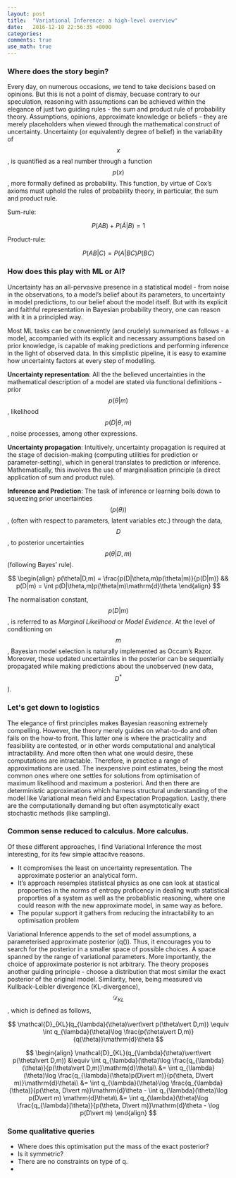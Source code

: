 ```yaml
---
layout: post
title:  "Variational Inference: a high-level overview"
date:   2016-12-10 22:56:35 +0000
categories: 
comments: true
use_math: true
---
```

### Where does the story begin?

Every day, on numerous occasions, we tend to take decisions based on opinions. But this is not a point of dismay, becuase contrary to our speculation, reasoning with assumptions can be achieved within the elegance of just two guiding rules - the sum and product rule of probability theory. Assumptions, opinions, approximate knowledge or beliefs - they are merely placeholders when viewed through the mathematical construct of uncertainty. Uncertainty (or equivalently degree of belief) in the variability of $$x$$, is quantified as a real number through a function $$ p(x) $$, more formally defined as probability. This function, by virtue of Cox’s axioms must uphold the rules of probability theory, in particular, the sum and product rule.

Sum-rule: 

$$ P(AB) + P(\bar{A}|B) = 1 $$

Product-rule: 

$$ P(AB|C) = P(A|BC)P(BC) $$ 

### How does this play with ML or AI?

Uncertainty has an all-pervasive presence in a statistical model - from noise in the observations, to a model’s belief about its parameters, to uncertainty in model predictions, to our belief about the model itself. But with its explicit and faithful representation in Bayesian probability theory, one can reason with it in a principled way.

Most ML tasks can be conveniently (and crudely) summarised as follows - a model, accompanied with its explicit and necessary assumptions based on prior knowledge, is capable of making predictions and performing inference in the light of observed data. In this simplistic pipeline, it is easy to examine how uncertainty factors at every step of modelling.

**Uncertainty representation**: All the the believed uncertainties in the mathematical description of a model are stated via functional definitions - prior $$p(\theta\vert m)$$ , likelihood $$p(D\vert\theta,m)$$, noise processes, among other expressions. 


**Uncertainty propagation**: Intuitively, uncertainty propagation is required at the stage of decision-making (computing utilities for prediction or parameter-setting), which in general translates to prediction or inference. Mathematically, this involves the use of marginalisation principle (a direct application of sum and product rule). 

**Inference and Prediction**: The task of inference or learning boils down to squeezing prior uncertainties $$(p(\theta))$$, (often with respect to parameters, latent variables etc.) through the data, $$D$$, to posterior uncertainties $$p(\theta\vert D,m)$$ (following Bayes’ rule).

$$ \begin{align}
p(\theta|D,m) = \frac{p(D|\theta,m)p(\theta|m)}{p(D|m)} && p(D|m) = \int p(D|\theta,m)p(\theta|m)\mathrm{d}\theta
\end{align} $$

The normalisation constant, $$p(D\vert m)$$, is referred to as *Marginal Likelihood* or *Model Evidence*. At the level of conditioning on $$m$$, Bayesian model selection is naturally implemented as Occam’s Razor. Moreover, these updated uncertainties in the posterior can be sequentially propagated while making predictions about the unobserved (new data, $$ D^*$$).

### Let's get down to logistics

The elegance of first principles makes Bayesian reasoning extremely compelling. However, the theory merely guides on what-to-do and often fails on the how-to front. This latter one is where the practicality and feasibility are contested, or in other words computational and analytical intractability. And more often then what one would desire, these computations are intractable. Therefore, in practice a range of approximations are used. The inexpensive point estimates, being the most common ones where one settles for solutions from optimisation of maximum likelihood and maximum a posteriori. And then there are  deterministic approximations which harness structural understanding of the model like Variational mean field and Expectation Propagation.  Lastly, there are the computationally demanding but often asymptotically exact stochastic methods (like sampling).

### Common sense reduced to calculus. More calculus.

Of these different approaches, I find Variational Inference the most interesting, for its few simple attacitve reasons.

 - It compromises the least on uncertainty representation. The approximate posterior an analytical form.
 - It’s approach resemples statistcal physics as one can look at stastical propoerties in the norms of entropy proficency in dealing wuth statistical proporties of a system as well as the probablistic reasoning, where one could reason with the new approximate model, in same way as before.
 - The popular support it gathers from reducing the intractability to an optimisation problem

Variational Inference appends to the set of model assumptions, a parameterised approximate posterior (q()). Thus, it encourages you to search for the posterior in a smaller space of possible choices. A space spanned by the range of variational parameters. More importantly, the choice of approximate posterior is not arbitrary. The theory proposes another guiding principle - choose a distribution that most similar the exact posterior of the original model. Similarity, here, being measured via  Kullback–Leibler divergence (KL-divergence), $$ \mathcal{D}_{KL}$$, which is defined as follows,

$$ \mathcal{D}_{KL}(q_{\lambda}(\theta)\vert\vert p(\theta\vert D,m)) \equiv \int q_{\lambda}(\theta)\log \frac{p(\theta\vert D,m)}{q(\theta)}\mathrm{d}\theta $$

$$ \begin{align}
\mathcal{D}_{KL}(q_{\lambda}(\theta)\vert\vert p(\theta\vert D,m)) &\equiv \int q_{\lambda}(\theta)\log \frac{q_{\lambda}(\theta)}{p(\theta\vert D,m)}\mathrm{d}\theta\\
                 &= \int q_{\lambda}(\theta)\log \frac{q_{\lambda}(\theta)p(D\vert m)}{p(\theta, D\vert m)}\mathrm{d}\theta\\
                 &= \int q_{\lambda}(\theta)\log \frac{q_{\lambda}(\theta)}{p(\theta, D\vert m)}\mathrm{d}\theta - \int q_{\lambda}(\theta)\log p(D\vert m) \mathrm{d}\theta\\
                 &= \int q_{\lambda}(\theta)\log \frac{q_{\lambda}(\theta)}{p(\theta, D\vert m)}\mathrm{d}\theta - \log p(D\vert m)
\end{align} $$


### Some qualitative queries

- Where does this optimisation put the mass of the exact posterior?
- Is it symmetric?
- There are no constraints on type of q.
- 
